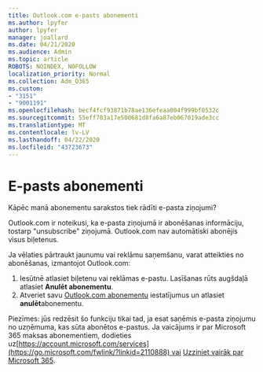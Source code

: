 ```yaml
---
title: Outlook.com e-pasts abonementi
ms.author: lpyfer
author: lpyfer
manager: joallard
ms.date: 04/21/2020
ms.audience: Admin
ms.topic: article
ROBOTS: NOINDEX, NOFOLLOW
localization_priority: Normal
ms.collection: Adm_O365
ms.custom:
- "3151"
- "9001191"
ms.openlocfilehash: becf4fcf93871b78ae136efeaa004f999bf0532c
ms.sourcegitcommit: 55eff703a17e500681d8fa6a87eb067019ade3cc
ms.translationtype: MT
ms.contentlocale: lv-LV
ms.lasthandoff: 04/22/2020
ms.locfileid: "43723673"
---
```

# <a name="email-subscriptions"></a>E-pasts abonementi

Kāpēc manā abonementu sarakstos tiek rādīti e-pasta ziņojumi?

Outlook.com ir noteikusi, ka e-pasta ziņojumā ir abonēšanas informāciju, tostarp "unsubscribe" ziņojumā. Outlook.com nav automātiski abonējis visus biļetenus.

Ja vēlaties pārtraukt jaunumu vai reklāmu saņemšanu, varat atteikties no abonēšanas, izmantojot Outlook.com:
1. Iesūtnē atlasiet biļetenu vai reklāmas e-pastu. Lasīšanas rūts augšdaļā atlasiet **Anulēt abonementu**.
2. Atveriet savu [Outlook.com abonementu](https://go.microsoft.com/fwlink/?linkid=2110887) iestatījumus un atlasiet **anulēt**abonementu.

Piezīmes: jūs redzēsit šo funkciju tikai tad, ja esat saņēmis e-pasta ziņojumu no uzņēmuma, kas sūta abonētos e-pastus.
Ja vaicājums ir par Microsoft 365 maksas abonementiem, dodieties uz[https://account.microsoft.com/services](https://go.microsoft.com/fwlink/?linkid=2110888) vai [Uzziniet vairāk par Microsoft 365](https://products.office.com/compare-all-microsoft-office-products?tab=1&WT.mc_id=PROD_OL-Web_Support_O365NewValue_Upgrade).
  